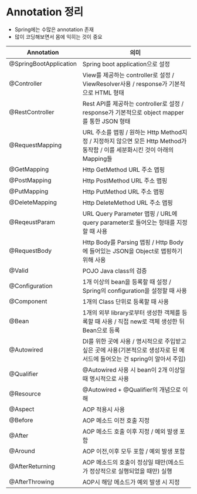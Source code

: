# Annotation 정리

- Spring에는 수많은 annotation 존재
- 많이 코딩해보면서 몸에 익히는 것이 중요

|Annotation|의미|
|--|--|
|@SpringBootApplication|Spring boot application으로 설정|
|@Controller|View를 제공하는 controller로 설정 / ViewResolver사용 / response가 기본적으로 HTML 형태|
|@RestController|Rest API를 제공하는 controller로 설정 / response가 기본적으로 object mapper를 통한 JSON 형태|
|@RequestMapping|URL 주소를 맵핑 / 원하는 Http Method지정 / 지정하지 않으면 모든 Http Method가 동작함 / 이를 세분화시킨 것이 아래의 Mapping들|
|@GetMapping|Http GetMethod URL 주소 맵핑|
|@PostMapping|Http PostMethod URL 주소 맵핑|
|@PutMapping|Http PutMethod URL 주소 맵핑|
|@DeleteMapping|Http DeleteMethod URL 주소 맵핑|
|@ReqeustParam|URL Query Parameter 맵핑 / URL에 query parameter로 들어오는 형태를 지정할 때 사용|
|@RequestBody|Http Body를 Parsing 맵핑 / Http Body에 들어있는 JSON을 Object로 맵핑하기 위해 사용|
|@Valid|POJO Java class의 검증|
|@Configuration|1개 이상의 bean을 등록할 때 설정 / Spring의 configuration을 설정할 때 사용|
|@Component|1개의 Class 단위로 등록할 때 사용|
|@Bean|1개의 외부 library로부터 생성한 객체를 등록할 때 사용 / 직접 new로 객체 생성한 뒤 Bean으로 등록|
|@Autowired|DI를 위한 곳에 사용 / 명시적으로 주입받고 싶은 곳에 사용(기본적으로 생성자로 된 메서드에 들어오는 건 spring이 알아서 주입)|
|@Qualifier|@Autowired 사용 시 bean이 2개 이상일 때 명시적으로 사용|
|@Resource|@Autowired + @Qualifier의 개념으로 이해|
|@Aspect|AOP 적용시 사용|
|@Before|AOP 메소드 이전 호출 지정|
|@After|AOP 메소드 호출 이후 지정 / 예외 발생 포함|
|@Around|AOP 이전,이후 모두 포함 / 예외 발생 포함|
|@AfterReturning|AOP 메소드의 호출이 정상일 때만(메소드가 정상적으로 실행되었을 때만) 실행|
|@AfterThrowing|AOP시 해당 메소드가 예외 발생 시 지정|